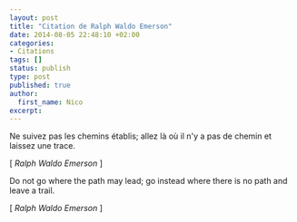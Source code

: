 ```yaml
---
layout: post
title: "Citation de Ralph Waldo Emerson"
date: 2014-08-05 22:48:10 +02:00
categories:
- Citations
tags: []
status: publish
type: post
published: true
author:
  first_name: Nico
excerpt:
---
```


Ne suivez pas les chemins établis; allez là où il n'y a pas de chemin et laissez une trace.

[ *Ralph Waldo Emerson* ]


Do not go where the path may lead; go instead where there is no path and leave a trail.

[ *Ralph Waldo Emerson* ]


